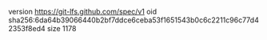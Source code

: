 version https://git-lfs.github.com/spec/v1
oid sha256:6da64b39066440b2bf7ddce6ceba53f1651543b0c6c2211c96c77d42353f8ed4
size 1178
